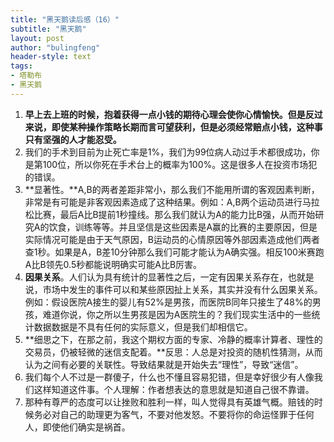 ```yaml
---
title: "黑天鹅读后感（16）"
subtitle: "黑天鹅"
layout: post
author: "bulingfeng"
header-style: text
tags:
- 塔勒布
- 黑天鹅
---
```


1. **早上去上班的时候，抱着获得一点小钱的期待心理会使你心情愉快。但是反过来说，即使某种操作策略长期而言可望获利，但是必须经常赔点小钱，这种事只有坚强的人才能忍受。**
2. 我们的手术到目前为止死亡率是1%，我们为99位病人动过手术都很成功，你是第100位，所以你死在手术台上的概率为100%。这是很多人在投资市场犯的错误。
3. **显著性。**A,B的两者差距非常小，那么我们不能用所谓的客观因素判断，非常是有可能是非客观因素造成了这种结果。例如：A,B两个运动员进行马拉松比赛，最后A比B提前1秒撞线。那么我们就认为A的能力比B强，从而开始研究A的饮食，训练等等。并且坚信是这些因素是A赢的比赛的主要原因，但是实际情况可能是由于天气原因，B运动员的心情原因等外部因素造成他们两者查1秒。如果是A，B差10分钟那么我们可能才能认为A确实强。相反100米赛跑A比B领先0.5秒都能说明确实可能A比B厉害。
4. **因果关系**。人们认为具有统计的显著性之后，一定有因果关系存在，也就是说，市场中发生的事件可以和某些原因扯上关系，其实并没有什么因果关系。
例如：假设医院A接生的婴儿有52%是男孩，而医院B同年只接生了48%的男孩，难道你说，你之所以生男孩是因为A医院生的？我们现实生活中的一些统计数据数据是不具有任何的实际意义，但是我们却相信它。
5. **细思之下，在那之前，我这个期权方面的专家、冷静的概率计算者、理性的交易员，仍被轻微的迷信支配着。**反思：人总是对投资的随机性猜测，从而认为之间有必要的关联性。导致结果就是开始失去“理性”，导致“迷信”。
6. 我们每个人不过是一群傻子，什么也不懂且容易犯错，但是幸好很少有人像我们这样知道这件事。个人理解：作者想表达的意思就是知道自己很不靠谱。
7. 那种有尊严的态度可以让挫败和胜利一样，叫人觉得具有英雄气概。赔钱的时候务必对自己的助理更为客气，不要对他发怒。不要将你的命运怪罪于任何人，即使他们确实是祸首。